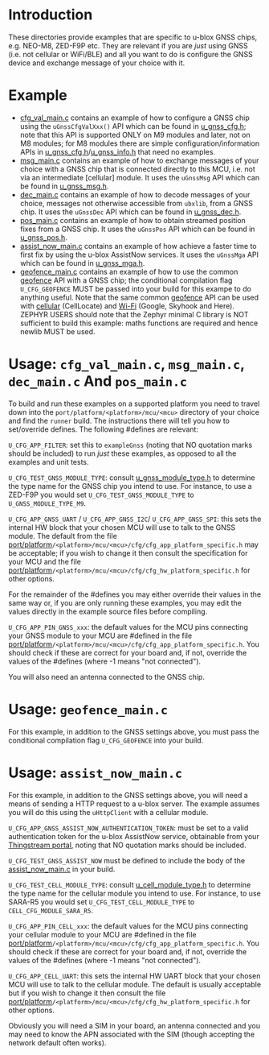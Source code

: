 # Introduction
These directories provide examples that are specific to u-blox GNSS chips, e.g. NEO-M8, ZED-F9P etc.  They are relevant if you are _just_ using GNSS (i.e. not cellular or WiFi/BLE) and all you want to do is configure the GNSS device and exchange message of your choice with it.

# Example
- [cfg_val_main.c](cfg_val_main.c) contains an example of how to configure a GNSS chip using the `uGnssCfgValXxx()` API which can be found in [u_gnss_cfg.h](/gnss/api/u_gnss_cfg.h); note that this API is supported ONLY on M9 modules and later, not on M8 modules; for M8 modules there are simple configuration/information APIs in [u_gnss_cfg.h](/gnss/api/u_gnss_cfg.h)/[u_gnss_info.h](/gnss/api/u_gnss_info.h) that need no examples.
- [msg_main.c](msg_main.c) contains an example of how to exchange messages of your choice with a GNSS chip that is connected directly to this MCU, i.e. not via an intermediate [cellular] module.  It uses the `uGnssMsg` API which can be found in [u_gnss_msg.h](/gnss/api/u_gnss_msg.h).
- [dec_main.c](dec_main.c) contains an example of how to decode messages of your choice, messages not otherwise accessible from `ubxlib`, from a GNSS chip.  It uses the `uGnssDec` API which can be found in [u_gnss_dec.h](/gnss/api/u_gnss_dec.h).
- [pos_main.c](pos_main.c) contains an example of how to obtain streamed position fixes from a GNSS chip.  It uses the `uGnssPos` API which can be found in [u_gnss_pos.h](/gnss/api/u_gnss_pos.h).
- [assist_now_main.c](assist_now_main.c) contains an example of how achieve a faster time to first fix by using the u-blox AssistNow services.  It uses the `uGnssMga` API which can be found in [u_gnss_mga.h](/gnss/api/u_gnss_mga.h).
- [geofence_main.c](geofence_main.c) contains an example of how to use the common [geofence](/common/geofence/api/u_geofence.h) API with a GNSS chip; the conditional compilation flag `U_CFG_GEOFENCE` MUST be passed into your build for this exampe to do anything useful.  Note that the same common [geofence](/common/geofence/api/u_geofence.h) API can be used with [cellular](/cell/api/u_cell_geofence.h) (CellLocate) and [Wi-Fi](/wifi/api/u_wifi_geofence.h) (Google, Skyhook and Here). ZEPHYR USERS should note that the Zephyr minimal C library is NOT sufficient to build this example: maths functions are required and hence newlib MUST be used.

# Usage: `cfg_val_main.c`, `msg_main.c`, `dec_main.c` And `pos_main.c`
To build and run these examples on a supported platform you need to travel down into the `port/platform/<platform>/mcu/<mcu>` directory of your choice and find the `runner` build.  The instructions there will tell you how to set/override defines.  The following \#defines are relevant:

`U_CFG_APP_FILTER`: set this to `exampleGnss` (noting that NO quotation marks should be included) to run *just* these examples, as opposed to all the examples and unit tests.

`U_CFG_TEST_GNSS_MODULE_TYPE`: consult [u_gnss_module_type.h](/gnss/api/u_gnss_module_type.h) to determine the type name for the GNSS chip you intend to use.  For instance, to use a ZED-F9P you would set `U_CFG_TEST_GNSS_MODULE_TYPE` to `U_GNSS_MODULE_TYPE_M9`.

`U_CFG_APP_GNSS_UART` / `U_CFG_APP_GNSS_I2C`/ `U_CFG_APP_GNSS_SPI`: this sets the internal HW block that your chosen MCU will use to talk to the GNSS module.  The default from the file [port/platform](/port/platform)`/<platform>/mcu/<mcu>/cfg/cfg_app_platform_specific.h` may be acceptable; if you wish to change it then consult the specification for your MCU and the file [port/platform](/port/platform)`/<platform>/mcu/<mcu>/cfg/cfg_hw_platform_specific.h` for other options.

For the remainder of the \#defines you may either override their values in the same way or, if you are only running these examples, you may edit the values directly in the example source files before compiling.

`U_CFG_APP_PIN_GNSS_xxx`: the default values for the MCU pins connecting your GNSS module to your MCU are \#defined in the file [port/platform](/port/platform)`/<platform>/mcu/<mcu>/cfg/cfg_app_platform_specific.h`.  You should check if these are correct for your board and, if not, override the values of the \#defines (where -1 means "not connected").

You will also need an antenna connected to the GNSS chip.

# Usage: `geofence_main.c`
For this example, in addition to the GNSS settings above, you must pass the conditional compilation flag `U_CFG_GEOFENCE` into your build.

# Usage: `assist_now_main.c`
For this example, in addition to the GNSS settings above, you will need a means of sending a HTTP request to a u-blox server.  The example assumes you will do this using the `uHttpClient` with a cellular module.

`U_CFG_APP_GNSS_ASSIST_NOW_AUTHENTICATION_TOKEN`: must be set to a valid authentication token for the u-blox AssistNow service, obtainable from your [Thingstream portal](https://portal.thingstream.io/app/location-services), noting that NO quotation marks should be included.

`U_CFG_TEST_GNSS_ASSIST_NOW` must be defined to include the body of the [assist_now_main.c](assist_now_main.c) in your build.

`U_CFG_TEST_CELL_MODULE_TYPE`: consult [u_cell_module_type.h](/cell/api/u_cell_module_type.h) to determine the type name for the cellular module you intend to use.  For instance, to use SARA-R5 you would set `U_CFG_TEST_CELL_MODULE_TYPE` to `CELL_CFG_MODULE_SARA_R5`.

`U_CFG_APP_PIN_CELL_xxx`: the default values for the MCU pins connecting your cellular module to your MCU are \#defined in the file [port/platform](/port/platform)`/<platform>/mcu/<mcu>/cfg/cfg_app_platform_specific.h`.  You should check if these are correct for your board and, if not, override the values of the \#defines (where -1 means "not connected").

`U_CFG_APP_CELL_UART`: this sets the internal HW UART block that your chosen MCU will use to talk to the cellular module.  The default is usually acceptable but if you wish to change it then consult the file [port/platform](/port/platform)`/<platform>/mcu/<mcu>/cfg/cfg_hw_platform_specific.h` for other options.

Obviously you will need a SIM in your board, an antenna connected and you may need to know the APN associated with the SIM (though accepting the network default often works).